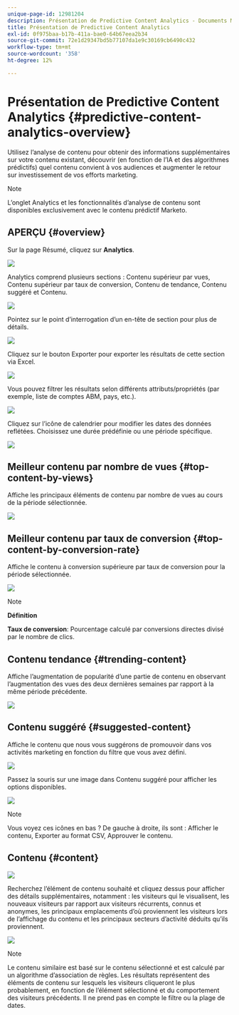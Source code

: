 ```yaml
---
unique-page-id: 12981204
description: Présentation de Predictive Content Analytics - Documents Marketo - Documentation du produit
title: Présentation de Predictive Content Analytics
exl-id: 0f975baa-b17b-411a-bae0-64b67eea2b34
source-git-commit: 72e1d29347bd5b77107da1e9c30169cb6490c432
workflow-type: tm+mt
source-wordcount: '358'
ht-degree: 12%

---
```


# Présentation de Predictive Content Analytics {#predictive-content-analytics-overview}

Utilisez l’analyse de contenu pour obtenir des informations supplémentaires sur votre contenu existant, découvrir (en fonction de l’IA et des algorithmes prédictifs) quel contenu convient à vos audiences et augmenter le retour sur investissement de vos efforts marketing.

>[!NOTE]
>
>L’onglet Analytics et les fonctionnalités d’analyse de contenu sont disponibles exclusivement avec le contenu prédictif Marketo.

## APERÇU {#overview}

Sur la page Résumé, cliquez sur **Analytics**.

![](assets/one.png)

Analytics comprend plusieurs sections : Contenu supérieur par vues, Contenu supérieur par taux de conversion, Contenu de tendance, Contenu suggéré et Contenu.

![](assets/new-2.png)

Pointez sur le point d’interrogation d’un en-tête de section pour plus de détails.

![](assets/new-3.png)

Cliquez sur le bouton Exporter pour exporter les résultats de cette section via Excel.

![](assets/new-3point5.png)

Vous pouvez filtrer les résultats selon différents attributs/propriétés (par exemple, liste de comptes ABM, pays, etc.).

![](assets/pca.png)

Cliquez sur l’icône de calendrier pour modifier les dates des données reflétées. Choisissez une durée prédéfinie ou une période spécifique.

![](assets/dates.png)

## Meilleur contenu par nombre de vues {#top-content-by-views}

Affiche les principaux éléments de contenu par nombre de vues au cours de la période sélectionnée.

![](assets/new-6.png)

## Meilleur contenu par taux de conversion {#top-content-by-conversion-rate}

Affiche le contenu à conversion supérieure par taux de conversion pour la période sélectionnée.

![](assets/new-7.png)

>[!NOTE]
>
>**Définition**
>
>**Taux de conversion**: Pourcentage calculé par conversions directes divisé par le nombre de clics.

## Contenu tendance {#trending-content}

Affiche l’augmentation de popularité d’une partie de contenu en observant l’augmentation des vues des deux dernières semaines par rapport à la même période précédente.

![](assets/new-8.png)

## Contenu suggéré {#suggested-content}

Affiche le contenu que nous vous suggérons de promouvoir dans vos activités marketing en fonction du filtre que vous avez défini.

![](assets/image2017-10-3-10-3a18-3a35.png)

Passez la souris sur une image dans Contenu suggéré pour afficher les options disponibles.

![](assets/image2017-10-3-10-3a21-3a37.png)

>[!NOTE]
>
>Vous voyez ces icônes en bas ? De gauche à droite, ils sont : Afficher le contenu, Exporter au format CSV, Approuver le contenu.

## Contenu {#content}

![](assets/image2017-10-3-10-3a22-3a24.png)

Recherchez l’élément de contenu souhaité et cliquez dessus pour afficher des détails supplémentaires, notamment : les visiteurs qui le visualisent, les nouveaux visiteurs par rapport aux visiteurs récurrents, connus et anonymes, les principaux emplacements d’où proviennent les visiteurs lors de l’affichage du contenu et les principaux secteurs d’activité déduits qu’ils proviennent.

![](assets/image2017-10-3-10-3a23-3a40.png)

>[!NOTE]
>
>Le contenu similaire est basé sur le contenu sélectionné et est calculé par un algorithme d’association de règles. Les résultats représentent des éléments de contenu sur lesquels les visiteurs cliqueront le plus probablement, en fonction de l’élément sélectionné et du comportement des visiteurs précédents. Il ne prend pas en compte le filtre ou la plage de dates.
